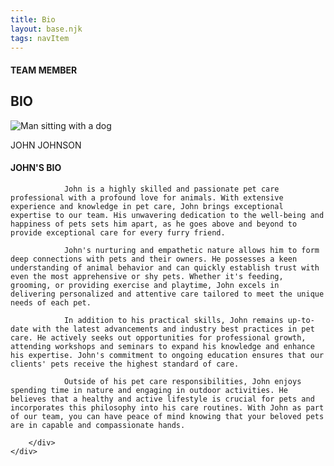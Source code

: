 ```yaml
---
title: Bio
layout: base.njk
tags: navItem
---
```

<section class="team-member-bio">
    <div class="about-us-header">
        <div>
            <div id="vertical-line"></div>
        </div>
        <div class="header-text">
            <h4>TEAM MEMBER</h6>
            <h1 id="team-header">BIO</h1>
        </div>
    </div>
    <div class="team-member-img-and-bio">
        <div class="team-member-img">
            <div>
                <img src="\images\team-member3.png" alt="Man sitting  with a dog">
                <p>JOHN JOHNSON</p>
            </div>
        </div>
        <div class="team-member-info">
            <h4>JOHN'S BIO</h4>

                John is a highly skilled and passionate pet care professional with a profound love for animals. With extensive experience and knowledge in pet care, John brings exceptional expertise to our team. His unwavering dedication to the well-being and happiness of pets sets him apart, as he goes above and beyond to provide exceptional care for every furry friend.

                John's nurturing and empathetic nature allows him to form deep connections with pets and their owners. He possesses a keen understanding of animal behavior and can quickly establish trust with even the most apprehensive or shy pets. Whether it's feeding, grooming, or providing exercise and playtime, John excels in delivering personalized and attentive care tailored to meet the unique needs of each pet.

                In addition to his practical skills, John remains up-to-date with the latest advancements and industry best practices in pet care. He actively seeks out opportunities for professional growth, attending workshops and seminars to expand his knowledge and enhance his expertise. John's commitment to ongoing education ensures that our clients' pets receive the highest standard of care.

                Outside of his pet care responsibilities, John enjoys spending time in nature and engaging in outdoor activities. He believes that a healthy and active lifestyle is crucial for pets and incorporates this philosophy into his care routines. With John as part of our team, you can have peace of mind knowing that your beloved pets are in capable and compassionate hands.

        </div>
    </div>
</section>